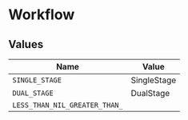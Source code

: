 # Workflow


## Values

| Name                          | Value                         |
| ----------------------------- | ----------------------------- |
| `SINGLE_STAGE`                | SingleStage                   |
| `DUAL_STAGE`                  | DualStage                     |
| `LESS_THAN_NIL_GREATER_THAN_` | <nil>                         |
